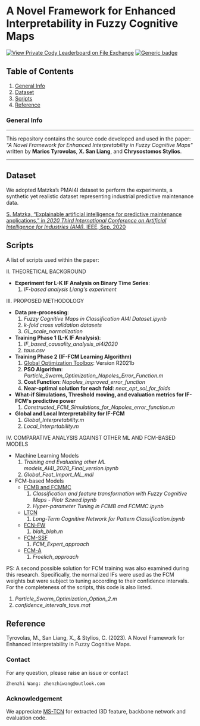 # A Novel Framework for Enhanced Interpretability in Fuzzy Cognitive Maps
[![View Private Cody Leaderboard on File Exchange](https://www.mathworks.com/matlabcentral/images/matlab-file-exchange.svg)](https://www.mathworks.com/products/matlab.html) [![Generic badge](https://img.shields.io/badge/Python-Powered-<COLOR>.svg)](https://www.python.org/)


## Table of Contents
1. [General Info](#general-info)
2. [Dataset](#dataset)
3. [Scripts](#scripts)
4. [Reference](#reference)

### General Info
***
This repository contains the source code developed and used in the paper: *"A Novel Framework for Enhanced Interpretability in Fuzzy Cognitive Maps"* written by **Marios Tyrovolas**, **X. San Liang**, and **Chrysostomos Stylios**. 
***

## Dataset

We adopted Matzka’s PMAI4I dataset to perform the experiments, a synthetic yet realistic dataset representing industrial predictive maintenance data.

[S. Matzka, “Explainable artificial intelligence for predictive maintenance applications,” in *2020 Third International Conference on Artificial Intelligence for Industries (AI4I).* IEEE, Sep. 2020](https://ieeexplore.ieee.org/document/9253083)
 

## Scripts

A list of scripts used within the paper:

II. THEORETICAL BACKGROUND

* **Experiment for L-K IF Analysis on Binary Time Series**: 
  1. *IF-based analysis Liang's experiment*

III. PROPOSED METHODOLOGY

* **Data pre-processing**: 
  1. *Fuzzy Cognitive Maps in Classification AI4I Dataset.ipynb*
  2. *k-fold cross validation datasets*
  3. *GL_scale_normalization* 
* **Training Phase 1 (L-K IF Analysis)**:
  1. *IF_based_causality_analysis_ai4i2020* 
  2. *taus.csv*
* **Training Phase 2 (IF-FCM Learning Algorithm)**
  1. [Global Optimization Toolbox](https://www.mathworks.com/products/global-optimization.html): Version R2021b
  2. **PSO Algorithm**: *Particle_Swarm_Optimization_Napoles_Error_Function.m*
  3. **Cost Function**: *Napoles_improved_error_function*
  4. **Near-optimal solution for each fold**: *near_opt_sol_for_folds*
* **What-if Simulations, Threshold moving, and evaluation metrics for IF-FCM's predictive power**
  1. *Constructed_FCM_Simulations_for_Napoles_error_function.m*
* **Global and Local Interpretability for IF-FCM**
  1. *Global_Interpretability.m*
  2. *Local_Interprtability.m*

IV. COMPARATIVE ANALYSIS AGAINST OTHER ML AND FCM-BASED MODELS
  
   * Machine Learning Models
     1. *Training and Evaluating other ML models_AI4I_2020_Final_version.ipynb*
     2. *Global_Feat_Import_ML_mdl*
  * FCM-based Models      
    * [FCMB and FCMMC](https://github.com/pszwed-ai/fcm_classifier_transformer)
      1. *Classification and feature transformation with Fuzzy Cognitive Maps - Piotr Szwed.ipynb*
      2. *Hyper-parameter Tuning in FCMB and FCMMC.ipynb*
    * [LTCN](https://github.com/gnapoles/ltcn-classifier)
      1. *Long-Term Cognitive Network for Pattern Classification.ipynb*
    * [FCN-FW](https://www.sciencedirect.com/science/article/pii/S1568494621003380)
      1. *blah_blah.m*
    * [FCM-SSF](https://sites.google.com/view/fcm-expert?pli=1)
      1. *FCM_Expert_approach*
    * [FCM-A](https://www.sciencedirect.com/science/article/pii/S0925231216315703)
      1. *Froelich_approach*


PS: A second possible solution for FCM training was also examined during this research. Specifically, the normalized IFs were used as the FCM weights but were subject to tuning according to their confidence intervals. For the completeness of the scripts, this code is also listed.
1. *Particle_Swarm_Optimization_Option_2.m*
2. *confidence_intervals_taus.mat*

## Reference

Tyrovolas, M., San Liang, X., & Stylios, C. (2023). A Novel Framework for Enhanced Interpretability in Fuzzy Cognitive Maps.

### Contact

For any question, please raise an issue or contact

```
Zhenzhi Wang: zhenzhiwang@outlook.com
```
### Acknowledgement

We appreciate [MS-TCN](https://github.com/yabufarha/ms-tcn) for extracted I3D feature, backbone network and evaluation code. 
